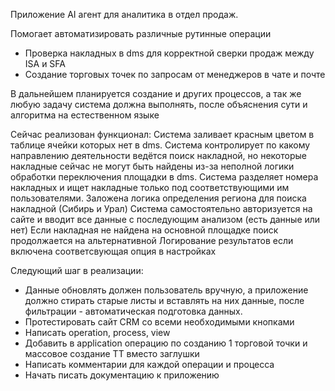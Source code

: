 Приложение AI агент для аналитика в отдел продаж.

Помогает автоматизировать различные рутинные операции
- Проверка накладных в dms для корректной сверки продаж между ISA и SFA
- Создание торговых точек по запросам от менеджеров в чате и почте

В дальнейшем планируется создание и других процессов, а так же любую задачу система должна выполнять,
после объяснения сути и алгоритма на естественном языке

Сейчас реализован функционал:
Система заливает красным цветом в таблице ячейки которых нет в dms.
Система контролирует по какому направлению деятельности ведётся поиск накладной, но некоторые накладные сейчас
не могут быть найдены из-за неполной логики обработки переключения площадки в dms.
Система разделяет номера накладных и ищет накладные только под соответствующими им пользователями.
Заложена логика определения региона для поиска накладной (Сибирь и Урал)
Система самостоятельно авторизуется на сайте и вводит все данные с последующим анализом (есть данные или нет)
Если накладная не найдена на основной площадке поиск продолжается на альтернативной
Логирование результатов если включена соответсвующая опция в настройках

Следующий шаг в реализации:
- Данные обновлять должен пользователь вручную, а приложение должно стирать старые листы и вставлять на них данные,
после фильтрации - автоматическая подготовка данных.
- Протестировать сайт CRM со всеми необходимыми кнопками
- Написать operation, process, view
- Добавить в application операцию по созданию 1 торговой точки и массовое создание ТТ вместо заглушки
- Написать комментарии для каждой операции и процесса
- Начать писать документацию к приложению